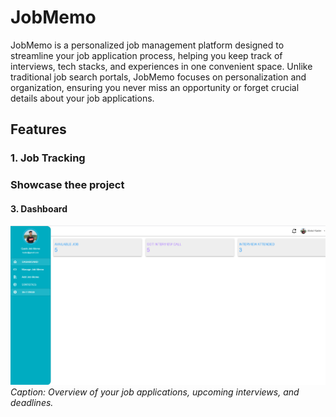 # JobMemo

JobMemo is a personalized job management platform designed to streamline your job application process, helping you keep track of interviews, tech stacks, and experiences in one convenient space. Unlike traditional job search portals, JobMemo focuses on personalization and organization, ensuring you never miss an opportunity or forget crucial details about your job applications.

## Features

### 1. Job Tracking

### Showcase thee project

#### 3. Dashboard
![JobMemo Dashboard](/showcase/job-memo-dashboard-overview.PNG)
*Caption: Overview of your job applications, upcoming interviews, and deadlines.*

